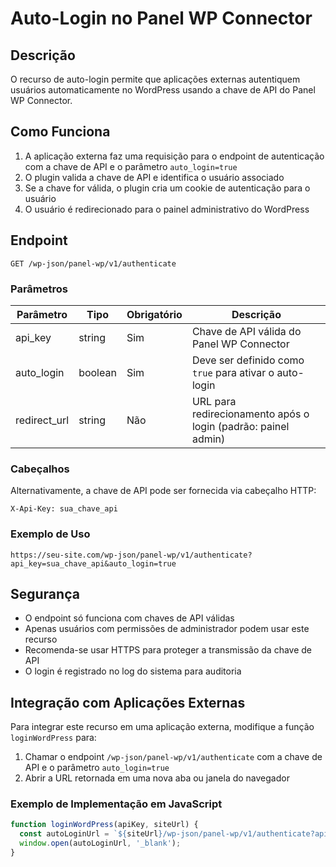 # Auto-Login no Panel WP Connector

## Descrição

O recurso de auto-login permite que aplicações externas autentiquem usuários automaticamente no WordPress usando a chave de API do Panel WP Connector.

## Como Funciona

1. A aplicação externa faz uma requisição para o endpoint de autenticação com a chave de API e o parâmetro `auto_login=true`
2. O plugin valida a chave de API e identifica o usuário associado
3. Se a chave for válida, o plugin cria um cookie de autenticação para o usuário
4. O usuário é redirecionado para o painel administrativo do WordPress

## Endpoint

```
GET /wp-json/panel-wp/v1/authenticate
```

### Parâmetros

| Parâmetro | Tipo | Obrigatório | Descrição |
|-----------|------|-------------|-----------|
| api_key | string | Sim | Chave de API válida do Panel WP Connector |
| auto_login | boolean | Sim | Deve ser definido como `true` para ativar o auto-login |
| redirect_url | string | Não | URL para redirecionamento após o login (padrão: painel admin) |

### Cabeçalhos

Alternativamente, a chave de API pode ser fornecida via cabeçalho HTTP:

```
X-Api-Key: sua_chave_api
```

### Exemplo de Uso

```
https://seu-site.com/wp-json/panel-wp/v1/authenticate?api_key=sua_chave_api&auto_login=true
```

## Segurança

- O endpoint só funciona com chaves de API válidas
- Apenas usuários com permissões de administrador podem usar este recurso
- Recomenda-se usar HTTPS para proteger a transmissão da chave de API
- O login é registrado no log do sistema para auditoria

## Integração com Aplicações Externas

Para integrar este recurso em uma aplicação externa, modifique a função `loginWordPress` para:

1. Chamar o endpoint `/wp-json/panel-wp/v1/authenticate` com a chave de API e o parâmetro `auto_login=true`
2. Abrir a URL retornada em uma nova aba ou janela do navegador

### Exemplo de Implementação em JavaScript

```javascript
function loginWordPress(apiKey, siteUrl) {
  const autoLoginUrl = `${siteUrl}/wp-json/panel-wp/v1/authenticate?api_key=${apiKey}&auto_login=true`;
  window.open(autoLoginUrl, '_blank');
}
```
